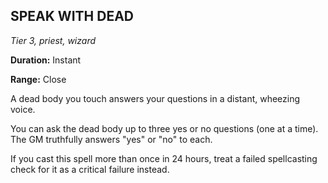 ## SPEAK WITH DEAD

_Tier 3, priest, wizard_

**Duration:** Instant

**Range:** Close

A dead body you touch answers your questions in a distant, wheezing voice.

You can ask the dead body up to three yes or no questions (one at a time). The GM truthfully answers "yes" or "no" to each.

If you cast this spell more than once in 24 hours, treat a failed spellcasting check for it as a critical failure instead.

